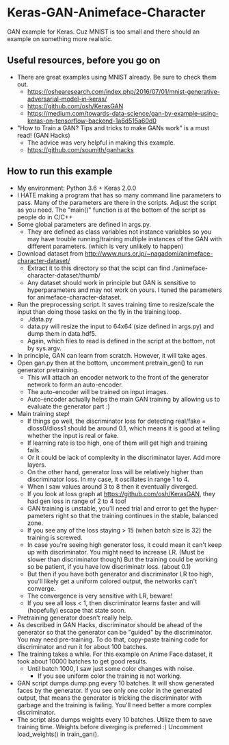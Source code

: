 # Keras-GAN-Animeface-Character

GAN example for Keras. Cuz MNIST is too small and there
should an example on something more realistic.


## Useful resources, before you go on

* There are great examples using MNIST already. Be sure to check them out.
    * https://oshearesearch.com/index.php/2016/07/01/mnist-generative-adversarial-model-in-keras/
    * https://github.com/osh/KerasGAN
    * https://medium.com/towards-data-science/gan-by-example-using-keras-on-tensorflow-backend-1a6d515a60d0
* "How to Train a GAN? Tips and tricks to make GANs work" is a must read! (GAN Hacks)
    * The advice was very helpful in making this example.
    * https://github.com/soumith/ganhacks


## How to run this example

* My environment: Python 3.6 + Keras 2.0.0
* I HATE making a program that has so many command line parameters to pass.
  Many of the parameters are there in the scripts. Adjust the script as you need.
  The "main()" function is at the bottom of the script as people do in C/C++
* Some global parameters are defined in args.py.
    * They are defined as class variables not instance variables so you may have trouble
      running/training multiple instances of the GAN with different parameters.
      (which is very unlikely to happen)
* Download dataset from http://www.nurs.or.jp/~nagadomi/animeface-character-dataset/
    * Extract it to this directory so that the scipt can find
      ./animeface-character-dataset/thumb/
    * Any dataset should work in principle but GAN is sensitive to hyperparameters and may not work
      on yours. I tuned the parameters for animeface-character-dataset.
* Run the preprocessing script. It saves training time to resize/scale the input than
  doing those tasks on the fly in the training loop.
    * ./data.py
    * data.py will resize the input to 64x64 (size defined in args.py) and dump them in data.hdf5.
    * Again, which files to read is defined in the script at the bottom, not by sys.argv.
* In principle, GAN can learn from scratch. However, it will take ages.
* Open gan.py then at the bottom, uncomment pretrain\_gen() to run generator pretraining.
    * This will attach an encoder network to the front of the generator network
      to form an auto-encoder.
    * The auto-encoder will be trained on input images.
    * Auto-encoder actually helps the main GAN training by allowing us to evaluate
      the generator part :)
* Main training step!
    * If things go well, the discriminator loss for detecting real/fake = dloss0/dloss1 should
      be around 0.1, which means it is good at telling whether the input is real or fake.
    * If learning rate is too high, one of them will get high and training fails.
    * Or it could be lack of complexity in the discriminator layer. Add more layers.
    * On the other hand, generator loss will be relatively higher than discriminator loss.
      In my case, it oscillates in range 1 to 4.
    * When I saw values around 3 to 8 then it eventually diverged.
    * If you look at loss graph at https://github.com/osh/KerasGAN,
      they had gen loss in range of 2 to 4 too!
    * GAN training is unstable, you'll need trial and error to get the hyper-pameters right
      so that the training continues in the stable, balanced zone.
    * If you see any of the loss staying > 15 (when batch size is 32) the training is screwed.
    * In case you're seeing high generator loss, it could mean it can't keep up with discriminator.
      You might need to increase LR. (Must be slower than discriminator though)
      But the training could be working so be patient, if you have low
      discriminatr loss. (about 0.1)
    * But then if you have both generator and discriminator LR too high,
      you'll likely get a uniform colored output, the networks can't converge.
    * The convergence is very sensitive with LR, beware!
    * If you see all loss < 1, then discriminator learns faster and will (hopefully)
      escape that state soon.
* Pretraining generator doesn't really help.
* As described in GAN Hacks, discriminator should be ahead of the generator so that
  the generator can be "guided" by the discriminator. You may need pre-training.
  To do that, copy-paste training code for discriminator and run it for about 100 batches.
* The training takes a while. For this example on Anime Face dataset, it took about 10000 batches
  to get good results.
    * Until batch 1000, I saw just some color changes with noise.
        * If you see uniform color the training is not working.
* GAN script dumps dump.png every 10 batches.
  It will show generated faces by the generator.
  If you see only one color in the generated output,
  that means the generator is tricking the discriminator with garbage and the training is failing.
  You'll need better a more complex discriminator.
* The script also dumps weights every 10 batches. Utilize them to save training time.
  Weights before diverging is preferred :)
  Uncomment load\_weights() in train\_gan().
